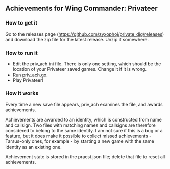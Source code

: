 ## Achievements for Wing Commander: Privateer

### How to get it

Go to the releases page (https://github.com/zyxophoj/private_dig/releases) and download the zip file for the latest release.  Unzip it somewhere.

### How to run it

- Edit the priv_ach.ini file.  There is only one setting, which should be the location of your Privateer saved games.  Change it if it is wrong.
- Run priv_ach.go.
- Play Privateer!

### How it works

Every time a new save file appears, priv_ach examines the file, and awards achievements.

Achievements are awarded to an identity, which is constructed from name and callsign.  Two files with matching names and callsigns are therefore considered to belong to the same identity.  I am not sure if this is a bug or a feature, but it does make it possible to collect missed achievements - Tarsus-only ones, for example - by starting a new game with the same identity as an existing one.

Achievement state is stored in the pracst.json file; delete that file to reset all achievements.

